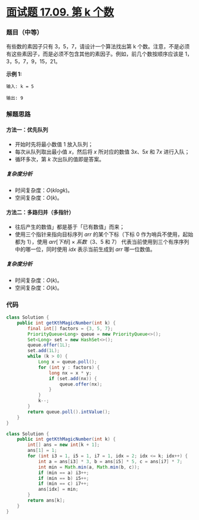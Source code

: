 # [面试题 17.09. 第 k 个数](https://leetcode.cn/problems/get-kth-magic-number-lcci/)

### 题目（中等）

有些数的素因子只有 3，5，7，请设计一个算法找出第 k 个数。注意，不是必须有这些素因子，而是必须不包含其他的素因子。例如，前几个数按顺序应该是
1，3，5，7，9，15，21。

**示例 1:**

```
输入: k = 5

输出: 9
```

### 解题思路

#### 方法一：优先队列

- 开始时先将最小数值 $1$ 放入队列；
- 每次从队列取出最小值 $x$，然后将 $x$ 所对应的数值 $3x$、$5x$ 和 $7x$ 进行入队；
- 循环多次，第 $k$ 次出队的值即是答案。

##### 复杂度分析

- 时间复杂度：$O(klogk)$。
- 空间复杂度：$O(k)$。

#### 方法二：多路归并（多指针）

- 往后产生的数值」都是基于「已有数值」而来；
- 使用三个指针来指向目标序列 $arr$ 的某个下标（下标 $0$ 作为哨兵不使用，起始都为 $1$），使用 $arr[下标] \times 系数$（3、5 和
  7） 代表当前使用到三个有序序列中的哪一位，同时使用 $idx$ 表示当前生成到 $arr$ 哪一位数值。

##### 复杂度分析

- 时间复杂度：$O(k)$。
- 空间复杂度：$O(k)$。

### 代码

```java
class Solution {
    public int getKthMagicNumber(int k) {
        final int[] factors = {3, 5, 7};
        PriorityQueue<Long> queue = new PriorityQueue<>();
        Set<Long> set = new HashSet<>();
        queue.offer(1L);
        set.add(1L);
        while (k > 0) {
            Long x = queue.poll();
            for (int y : factors) {
                long nx = x * y;
                if (set.add(nx)) {
                    queue.offer(nx);
                }
            }
            k--;
        }
        return queue.poll().intValue();
    }
}
```

```java
class Solution {
    public int getKthMagicNumber(int k) {
        int[] ans = new int[k + 1];
        ans[1] = 1;
        for (int i3 = 1, i5 = 1, i7 = 1, idx = 2; idx <= k; idx++) {
            int a = ans[i3] * 3, b = ans[i5] * 5, c = ans[i7] * 7;
            int min = Math.min(a, Math.min(b, c));
            if (min == a) i3++;
            if (min == b) i5++;
            if (min == c) i7++;
            ans[idx] = min;
        }
        return ans[k];
    }
}
```
